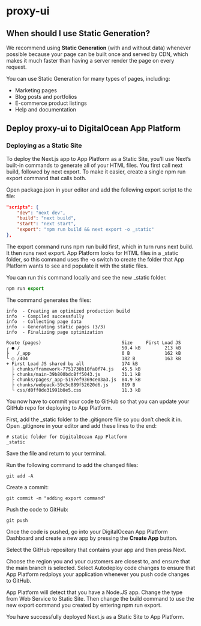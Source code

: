 # proxy-ui

## When should I use Static Generation?
We recommend using **Static Generation** (with and without data) whenever possible because your page can be built once and served by CDN, which makes it much faster than having a server render the page on every request.

You can use Static Generation for many types of pages, including:

- Marketing pages
- Blog posts and portfolios
- E-commerce product listings
- Help and documentation

## Deploy proxy-ui to DigitalOcean App Platform

### Deploying as a Static Site
To deploy the Next.js app to App Platform as a Static Site, you’ll use Next’s built-in commands to generate all of your HTML files. You first call next build, followed by next export. To make it easier, create a single npm run export command that calls both.

Open package.json in your editor and add the following export script to the file:

```json
"scripts": {
    "dev": "next dev",
    "build": "next build",
    "start": "next start",
    "export": "npm run build && next export -o _static"
}, 
```

The export command runs npm run build first, which in turn runs next build. It then runs next export. App Platform looks for HTML files in a _static folder, so this command uses the -o switch to create the folder that App Platform wants to see and populate it with the static files.

You can run this command locally and see the new _static folder.

```js
npm run export
```

The command generates the files:
```log
info  - Creating an optimized production build  
info  - Compiled successfully
info  - Collecting page data  
info  - Generating static pages (3/3)
info  - Finalizing page optimization  

Route (pages)                              Size     First Load JS
┌ ● /                                      50.4 kB         213 kB
├   /_app                                  0 B             162 kB
└ ○ /404                                   182 B           163 kB
+ First Load JS shared by all              174 kB
  ├ chunks/framework-7751730b10fa0f74.js   45.5 kB
  ├ chunks/main-39b800bdc8ff5043.js        31.1 kB
  ├ chunks/pages/_app-5197ef9369ce03a3.js  84.9 kB
  ├ chunks/webpack-59c5c889f52620d6.js     819 B
  └ css/d0ff0de31991b0e5.css               11.3 kB

```
You now have to commit your code to GitHub so that you can update your GitHub repo for deploying to App Platform.

First, add the _static folder to the .gitignore file so you don’t check it in. Open .gitignore in your editor and add these lines to the end:
```git
# static folder for DigitalOcean App Platform
_static
```

Save the file and return to your terminal.

Run the following command to add the changed files:
```git
git add -A
```

Create a commit:
```git
git commit -m "adding export command"
```
Push the code to GitHub:
```git
git push
```
Once the code is pushed, go into your DigitalOcean App Platform Dashboard and create a new app by pressing the **Create App** button.

Select the GitHub repository that contains your app and then press Next.

Choose the region you and your customers are closest to, and ensure that the main branch is selected. Select Autodeploy code changes to ensure that App Platform redploys your application whenever you push code changes to GitHub.

App Platform will detect that you have a Node.JS app. Change the type from Web Service to Static Site. Then change the build command to use the new export command you created by entering npm run export.

You have successfully deployed Next.js as a Static Site to App Platform.
